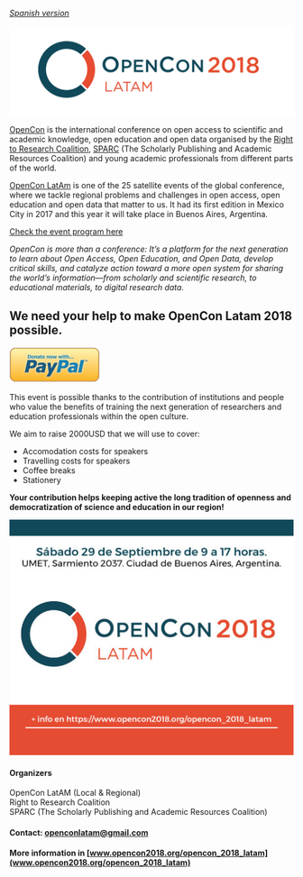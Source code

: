 *[Spanish version](español.md)*

![openconlatam_logo](opencon.jpg)

[OpenCon](https://www.opencon2018.org) is the international conference on open access to scientific and academic knowledge, open education and open data organised by the [Right to Research Coalition](http://righttoresearch.org/), [SPARC](https://sparcopen.org) (The Scholarly Publishing and Academic Resources Coalition) and young academic professionals from different parts of the world.

[OpenCon LatAm](https://www.opencon2018.org/opencon_2018_latam) is one of the 25 satellite events of the global conference, where we tackle regional problems and challenges in open access, open education and open data that matter to us. It had its first edition in Mexico City in 2017 and this year it will take place in Buenos Aires, Argentina.

[Check the event program here](http://opencon2018latama.sched.com/)

*OpenCon is more than a conference: It’s a platform for the next generation to learn about Open Access, Open Education, and Open Data, develop critical skills, and catalyze action toward a more open system for sharing the world’s information—from scholarly and scientific research, to educational materials, to digital research data.*

## We need your help to make OpenCon Latam 2018 possible.

![paypal_logo](paypal.png)

This event is possible thanks to the contribution of institutions and people who value the benefits of training the next generation of researchers and education professionals within the open culture.

We aim to raise 2000USD that we will use to cover:

- Accomodation costs for speakers
- Travelling costs for speakers
- Coffee breaks
- Stationery

**Your contribution helps keeping active the long tradition of openness and democratization of science and education in our region!**

![openconlatam_logo](redes-1.jpg)

#### Organizers
OpenCon LatAM (Local & Regional)    
Right to Research Coalition    
SPARC (The Scholarly Publishing and Academic Resources Coalition)    

#### Contact: [openconlatam@gmail.com](mailto:openconlatam@gmail.com)

#### More information in [www.opencon2018.org/opencon_2018_latam](www.opencon2018.org/opencon_2018_latam)
